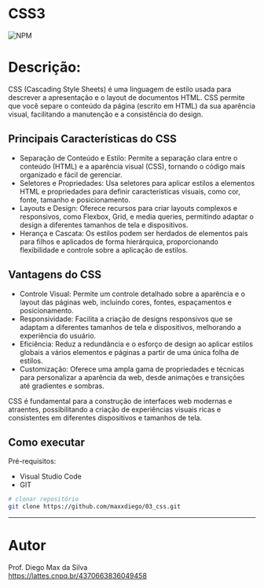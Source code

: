 # CSS3
![NPM](https://img.shields.io/npm/l/react)

# Descrição:

CSS (Cascading Style Sheets) é uma linguagem de estilo usada para descrever a apresentação e o layout de documentos HTML. CSS permite que você separe o conteúdo da página (escrito em HTML) da sua aparência visual, facilitando a manutenção e a consistência do design.

## Principais Características do CSS
- Separação de Conteúdo e Estilo: Permite a separação clara entre o conteúdo (HTML) e a aparência visual (CSS), tornando o código mais organizado e fácil de gerenciar.
- Seletores e Propriedades: Usa seletores para aplicar estilos a elementos HTML e propriedades para definir características visuais, como cor, fonte, tamanho e posicionamento.
- Layouts e Design: Oferece recursos para criar layouts complexos e responsivos, como Flexbox, Grid, e media queries, permitindo adaptar o design a diferentes tamanhos de tela e dispositivos.
- Herança e Cascata: Os estilos podem ser herdados de elementos pais para filhos e aplicados de forma hierárquica, proporcionando flexibilidade e controle sobre a aplicação de estilos.

## Vantagens do CSS
- Controle Visual: Permite um controle detalhado sobre a aparência e o layout das páginas web, incluindo cores, fontes, espaçamentos e posicionamento.
- Responsividade: Facilita a criação de designs responsivos que se adaptam a diferentes tamanhos de tela e dispositivos, melhorando a experiência do usuário.
- Eficiência: Reduz a redundância e o esforço de design ao aplicar estilos globais a vários elementos e páginas a partir de uma única folha de estilos.
- Customização: Oferece uma ampla gama de propriedades e técnicas para personalizar a aparência da web, desde animações e transições até gradientes e sombras.

CSS é fundamental para a construção de interfaces web modernas e atraentes, possibilitando a criação de experiências visuais ricas e consistentes em diferentes dispositivos e tamanhos de tela.


## Como executar

Pré-requisitos: 
- Visual Studio Code
- GIT

```bash
# clonar repositório
git clone https://github.com/maxxdiego/03_css.git

```

<hr>

# Autor

Prof. Diego Max da Silva<br>
https://lattes.cnpq.br/4370663836049458
